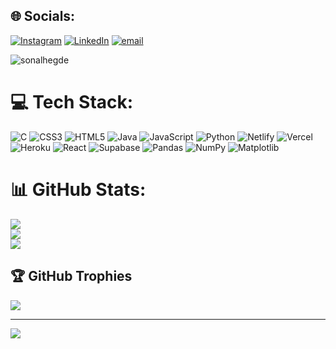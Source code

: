 
## 🌐 Socials:
[![Instagram](https://img.shields.io/badge/Instagram-%23E4405F.svg?logo=Instagram&logoColor=white)](https://instagram.com/mvo.ej) [![LinkedIn](https://img.shields.io/badge/LinkedIn-%230077B5.svg?logo=linkedin&logoColor=white)](https://www.linkedin.com/in/madvith-d-amin-b0b30b307/) [![email](https://img.shields.io/badge/Email-D14836?logo=gmail&logoColor=white)](mailto:aminmadvith@gmail.com) 

<p align="left"> <img src="https://komarev.com/ghpvc/?username=madvith-d&label=Profile%20views&color=0e75b6&style=flat" alt="sonalhegde" /> </p>


# 💻 Tech Stack:
![C](https://img.shields.io/badge/c-%2300599C.svg?style=for-the-badge&logo=c&logoColor=white) ![CSS3](https://img.shields.io/badge/css3-%231572B6.svg?style=for-the-badge&logo=css3&logoColor=white) ![HTML5](https://img.shields.io/badge/html5-%23E34F26.svg?style=for-the-badge&logo=html5&logoColor=white) ![Java](https://img.shields.io/badge/java-%23ED8B00.svg?style=for-the-badge&logo=openjdk&logoColor=white) ![JavaScript](https://img.shields.io/badge/javascript-%23323330.svg?style=for-the-badge&logo=javascript&logoColor=%23F7DF1E) ![Python](https://img.shields.io/badge/python-3670A0?style=for-the-badge&logo=python&logoColor=ffdd54) ![Netlify](https://img.shields.io/badge/netlify-%23000000.svg?style=for-the-badge&logo=netlify&logoColor=#00C7B7) ![Vercel](https://img.shields.io/badge/vercel-%23000000.svg?style=for-the-badge&logo=vercel&logoColor=white) ![Heroku](https://img.shields.io/badge/heroku-%23430098.svg?style=for-the-badge&logo=heroku&logoColor=white) ![React](https://img.shields.io/badge/react-%2320232a.svg?style=for-the-badge&logo=react&logoColor=%2361DAFB) ![Supabase](https://img.shields.io/badge/Supabase-3ECF8E?style=for-the-badge&logo=supabase&logoColor=white) ![Pandas](https://img.shields.io/badge/pandas-%23150458.svg?style=for-the-badge&logo=pandas&logoColor=white) ![NumPy](https://img.shields.io/badge/numpy-%23013243.svg?style=for-the-badge&logo=numpy&logoColor=white) ![Matplotlib](https://img.shields.io/badge/Matplotlib-%23ffffff.svg?style=for-the-badge&logo=Matplotlib&logoColor=black)
# 📊 GitHub Stats:
![](https://github-readme-stats.vercel.app/api?username=madvith-d&theme=dark&hide_border=false&include_all_commits=true&count_private=true)<br/>
![](https://nirzak-streak-stats.vercel.app/?user=madvith-d&theme=dark&hide_border=false)<br/>
![](https://github-readme-stats.vercel.app/api/top-langs/?username=madvith-d&theme=dark&hide_border=false&include_all_commits=true&count_private=true&layout=compact)

## 🏆 GitHub Trophies
![](https://github-profile-trophy.vercel.app/?username=madvith-d&theme=radical&no-frame=true&no-bg=true&margin-w=4)

---
[![](https://visitcount.itsvg.in/api?id=madvith-d&icon=0&color=0)](https://visitcount.itsvg.in) 

<!-- Proudly created with GPRM ( https://gprm.itsvg.in ) -->
